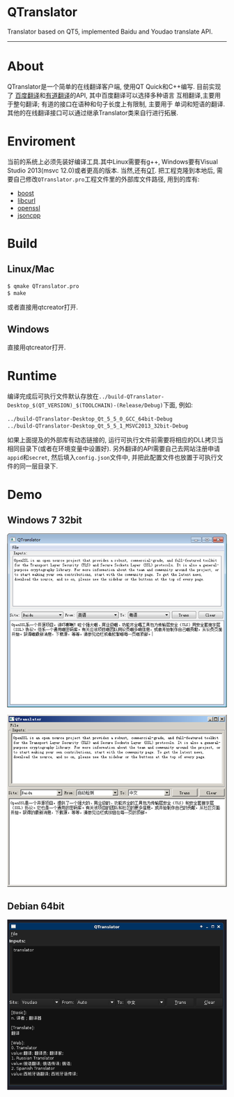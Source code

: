 # QTranslator
Translator based on QT5, implemented Baidu and Youdao translate API.

---

# About

QTranslator是一个简单的在线翻译客户端, 使用QT Quick和C++编写. 目前实现了
[百度翻译][Baidu]和[有道翻译][Youdao]的API, 其中百度翻译可以选择多种语言
互相翻译,主要用于整句翻译; 有道的接口在语种和句子长度上有限制, 主要用于
单词和短语的翻译. 其他的在线翻译接口可以通过继承Translator类来自行进行拓展.

# Enviroment

当前的系统上必须先装好编译工具.其中Linux需要有g++,
Windows要有Visual Studio 2013(msvc 12.0)或者更高的版本.
当然,还有[QT][qt].
把工程克隆到本地后, 需要自己修改`QTranslator.pro`工程文件里的外部库文件路径,
用到的库有:

- [boost](http://www.boost.org)
- [libcurl](https://curl.haxx.se/libcurl/)
- [openssl](https://www.openssl.org/)
- [jsoncpp](https://github.com/open-source-parsers/jsoncpp)

# Build

## Linux/Mac

```
$ qmake QTranslator.pro
$ make
```
或者直接用qtcreator打开.

## Windows

直接用qtcreator打开.

# Runtime

编译完成后可执行文件默认存放在`../build-QTranslator-Desktop_$(QT_VERSION)_$(TOOLCHAIN)-(Release/Debug)`下面, 例如:

```
../build-QTranslator-Desktop_Qt_5_5_0_GCC_64bit-Debug
../build-QTranslator-Desktop_Qt_5_5_1_MSVC2013_32bit-Debug
```

如果上面提及的外部库有动态链接的, 运行可执行文件前需要将相应的DLL拷贝当相同目录下(或者在环境变量中设置好).
另外翻译的API需要自己去网站注册申请`appid`和`secret`, 然后填入`config.json`文件中, 
并把此配置文件也放置于可执行文件的同一层目录下.


# Demo

## Windows 7 32bit

![win7-1](images/win7_effect.png)

![win7-2](images/win7_noeffect.png)

## Debian 64bit

![debian-1](images/debian.png)



[Baidu]:http://api.fanyi.baidu.com/api/trans/product/apidoc
[Youdao]:http://fanyi.youdao.com/openapi
[qt]:http://www.qt.io/
